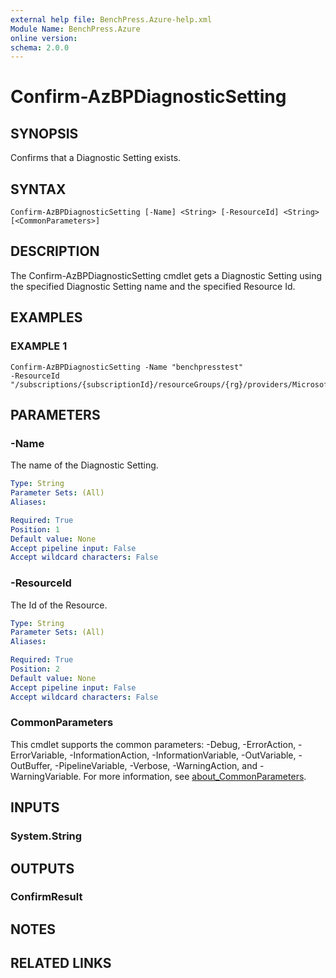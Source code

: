 ```yaml
---
external help file: BenchPress.Azure-help.xml
Module Name: BenchPress.Azure
online version:
schema: 2.0.0
---
```


# Confirm-AzBPDiagnosticSetting

## SYNOPSIS
Confirms that a Diagnostic Setting exists.

## SYNTAX

```
Confirm-AzBPDiagnosticSetting [-Name] <String> [-ResourceId] <String> [<CommonParameters>]
```

## DESCRIPTION
The Confirm-AzBPDiagnosticSetting cmdlet gets a Diagnostic Setting using the specified Diagnostic Setting name
and the specified Resource Id.

## EXAMPLES

### EXAMPLE 1
```
Confirm-AzBPDiagnosticSetting -Name "benchpresstest"
-ResourceId "/subscriptions/{subscriptionId}/resourceGroups/{rg}/providers/Microsoft.ContainerService/managedClusters/aksnqpog"
```

## PARAMETERS

### -Name
The name of the Diagnostic Setting.

```yaml
Type: String
Parameter Sets: (All)
Aliases:

Required: True
Position: 1
Default value: None
Accept pipeline input: False
Accept wildcard characters: False
```

### -ResourceId
The Id of the Resource.

```yaml
Type: String
Parameter Sets: (All)
Aliases:

Required: True
Position: 2
Default value: None
Accept pipeline input: False
Accept wildcard characters: False
```

### CommonParameters
This cmdlet supports the common parameters: -Debug, -ErrorAction, -ErrorVariable, -InformationAction, -InformationVariable, -OutVariable, -OutBuffer, -PipelineVariable, -Verbose, -WarningAction, and -WarningVariable. For more information, see [about_CommonParameters](http://go.microsoft.com/fwlink/?LinkID=113216).

## INPUTS

### System.String
## OUTPUTS

### ConfirmResult
## NOTES

## RELATED LINKS
